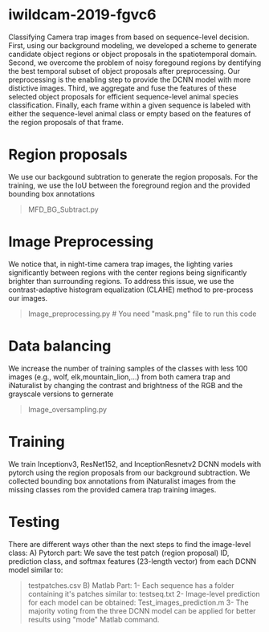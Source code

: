 # iwildcam-2019-fgvc6
Classifying Camera trap images from based on sequence-level decision. First, using our background modeling, we developed a scheme to generate candidate object regions or object proposals in the spatiotemporal domain. Second, we overcome the problem of noisy foregound regions by dentifying the best temporal subset of object proposals after preprocessing. Our preprocessing is the enabling step to provide the DCNN model with more distictive images. Third, we aggregate and fuse the features of these selected object proposals for efficient sequence-level animal species classification. Finally, each frame within a given sequence is labeled with either the sequence-level animal class or empty based on the features of the region proposals of that frame.


# Region proposals
We use our backgound subtration to generate the region proposals. For the training, we use the IoU between the foreground region and the provided bounding box annotations
> MFD_BG_Subtract.py


# Image Preprocessing
We notice that, in night-time camera trap images, the lighting varies significantly between regions with the center regions being significantly brighter than surrounding regions. To address this issue, we use the contrast-adaptive histogram equalization (CLAHE) method to pre-process our images.
> Image_preprocessing.py # You need "mask.png" file to run this code


# Data balancing
We increase the number of training samples of the classes with less 100 images (e.g., wolf, elk,mountain_lion,...) from both camera trap and iNaturalist by changing the contrast and brightness of the RGB and the grayscale versions to gernerate 
> Image_oversampling.py


# Training
We train Inceptionv3, ResNet152, and InceptionResnetv2 DCNN models with  pytorch using the region proposals from our background subtraction. We collected bounding box annotations from iNaturalist images from the missing classes rom the provided camera trap training images.


# Testing
There are different ways other than the next steps to find the image-level class:
A) Pytorch part:
We save the test patch (region proposal) ID, prediction class, and softmax features (23-length vector) from each DCNN model similar to:
> testpatches.csv
B) Matlab Part:
1- Each sequence has a folder containing it's patches similar to:
> testseq.txt
2- Image-level prediction for each model can be obtained:
> Test_images_prediction.m
3- The majority voting from the three DCNN model can be applied for better results using "mode" Matlab command.



